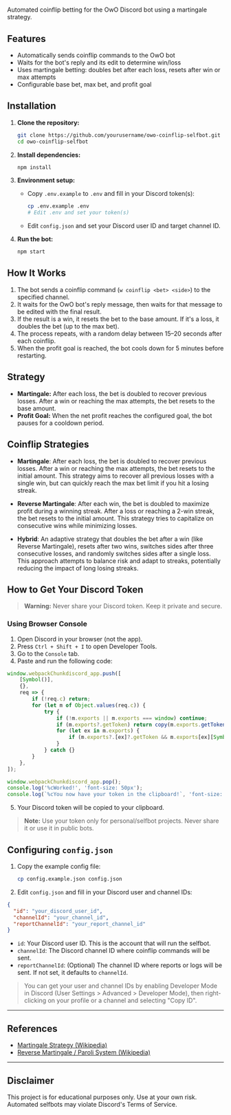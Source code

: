 #

Automated coinflip betting for the OwO Discord bot using a martingale strategy.

## Features
- Automatically sends coinflip commands to the OwO bot
- Waits for the bot's reply and its edit to determine win/loss
- Uses martingale betting: doubles bet after each loss, resets after win or max attempts
- Configurable base bet, max bet, and profit goal

## Installation

1. **Clone the repository:**
   ```bash
   git clone https://github.com/yourusername/owo-coinflip-selfbot.git
   cd owo-coinflip-selfbot
   ```

2. **Install dependencies:**
   ```bash
   npm install
   ```

3. **Environment setup:**
   - Copy `.env.example` to `.env` and fill in your Discord token(s):
     ```bash
     cp .env.example .env
     # Edit .env and set your token(s)
     ```
   - Edit `config.json` and set your Discord user ID and target channel ID.

4. **Run the bot:**
   ```bash
   npm start
   ```

## How It Works

1. The bot sends a coinflip command (`w coinflip <bet> <side>`) to the specified channel.
2. It waits for the OwO bot's reply message, then waits for that message to be edited with the final result.
3. If the result is a win, it resets the bet to the base amount. If it's a loss, it doubles the bet (up to the max bet).
4. The process repeats, with a random delay between 15–20 seconds after each coinflip.
5. When the profit goal is reached, the bot cools down for 5 minutes before restarting.

## Strategy

- **Martingale:** After each loss, the bet is doubled to recover previous losses. After a win or reaching the max attempts, the bet resets to the base amount.
- **Profit Goal:** When the net profit reaches the configured goal, the bot pauses for a cooldown period.

## Coinflip Strategies

- **Martingale**: After each loss, the bet is doubled to recover previous losses. After a win or reaching the max attempts, the bet resets to the initial amount. This strategy aims to recover all previous losses with a single win, but can quickly reach the max bet limit if you hit a losing streak.

- **Reverse Martingale**: After each win, the bet is doubled to maximize profit during a winning streak. After a loss or reaching a 2-win streak, the bet resets to the initial amount. This strategy tries to capitalize on consecutive wins while minimizing losses.

- **Hybrid**: An adaptive strategy that doubles the bet after a win (like Reverse Martingale), resets after two wins, switches sides after three consecutive losses, and randomly switches sides after a single loss. This approach attempts to balance risk and adapt to streaks, potentially reducing the impact of long losing streaks.

## How to Get Your Discord Token

> **Warning:** Never share your Discord token. Keep it private and secure.

### Using Browser Console

1. Open Discord in your browser (not the app).
2. Press `Ctrl + Shift + I` to open Developer Tools.
3. Go to the `Console` tab.
4. Paste and run the following code:

```js
window.webpackChunkdiscord_app.push([
    [Symbol()],
    {},
    req => {
        if (!req.c) return;
        for (let m of Object.values(req.c)) {
            try {
                if (!m.exports || m.exports === window) continue;
                if (m.exports?.getToken) return copy(m.exports.getToken());
                for (let ex in m.exports) {
                    if (m.exports?.[ex]?.getToken && m.exports[ex][Symbol.toStringTag] !== 'IntlMessagesProxy') return copy(m.exports[ex].getToken());
                }
            } catch {}
        }
    },
]);

window.webpackChunkdiscord_app.pop();
console.log('%cWorked!', 'font-size: 50px');
console.log(`%cYou now have your token in the clipboard!`, 'font-size: 16px');
```

5. Your Discord token will be copied to your clipboard.

> **Note:** Use your token only for personal/selfbot projects. Never share it or use it in public bots.

## Configuring `config.json`

1. Copy the example config file:
   ```bash
   cp config.example.json config.json
   ```
2. Edit `config.json` and fill in your Discord user and channel IDs:

```json
{
  "id": "your_discord_user_id",
  "channelId": "your_channel_id",
  "reportChannelId": "your_report_channel_id"
}
```

- `id`: Your Discord user ID. This is the account that will run the selfbot.
- `channelId`: The Discord channel ID where coinflip commands will be sent.
- `reportChannelId`: (Optional) The channel ID where reports or logs will be sent. If not set, it defaults to `channelId`.

> You can get your user and channel IDs by enabling Developer Mode in Discord (User Settings > Advanced > Developer Mode), then right-clicking on your profile or a channel and selecting "Copy ID".

---

## References

- [Martingale Strategy (Wikipedia)](https://en.wikipedia.org/wiki/Martingale_(betting_system))
- [Reverse Martingale / Paroli System (Wikipedia)](https://en.wikipedia.org/wiki/Paroli_system)

---

## Disclaimer

This project is for educational purposes only. Use at your own risk. Automated selfbots may violate Discord's Terms of Service.
